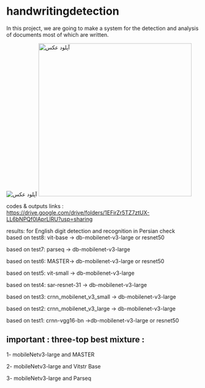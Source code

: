 # handwritingdetection
In this project, we are going to make a system for the detection and analysis of documents most of which are written.


<img src="https://s8.uupload.ir/files/en-check_5chq.jpg" border="0" alt="آپلود عکس" />
<img src="https://s8.uupload.ir/files/img_1416_k65z.jpg" border="0" alt="آپلود عکس" width=400 height=400 />


codes & outputs links : https://drive.google.com/drive/folders/1EFirZr5TZ7ztUX-LL6bNPQf0lAprLlRU?usp=sharing

results: 
for English digit detection and recognition  in Persian check  
based on test8:
vit-base -> db-mobilenet-v3-large or resnet50 

based on test7: 
parseq -> db-mobilenet-v3-large

based on test6:
MASTER-> db-mobilenet-v3-large or resnet50 

based on test5:
vit-small -> db-mobilenet-v3-large

based on test4:
sar-resnet-31 -> db-mobilenet-v3-large

based on test3:
crnn_mobilenet_v3_small -> db-mobilenet-v3-large

based on test2:
crnn_mobilenet_v3_large -> db-mobilenet-v3-large

based on test1:
crnn-vgg16-bn  ->db-mobilenet-v3-large or resnet50 

## important : three-top best mixture : 
<p> 1- mobileNetv3-large and MASTER
<p> 2- mobileNetv3-large and Vitstr Base
<p> 3- mobileNetv3-large and Parseq
